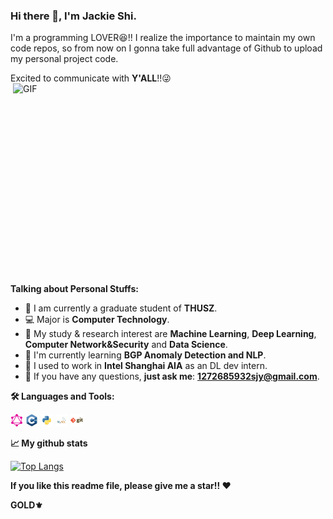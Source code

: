 ### Hi there 👋, I'm Jackie Shi.

I'm a programming LOVER:laughing:!! I realize the importance to maintain my own code repos, so from now on I gonna take full advantage of Github to upload my personal project code.

Excited to communicate with **Y'ALL**!!😜
<img align="right" alt="GIF" src="https://github.com/abhisheknaiidu/abhisheknaiidu/blob/master/code.gif?raw=true" width="500" height="320" />

**Talking about Personal Stuffs:**

- 🏫 I am currently a graduate student of **THUSZ**.
- 💻 Major is **Computer Technology**.
- :purple_heart: My study & research interest are **Machine Learning**, **Deep Learning**, **Computer Network&Security** and **Data Science**.
- 🌱 I'm currently learning **BGP Anomaly Detection and NLP**.
- :briefcase:	I used to work in **Intel Shanghai AIA** as an DL dev intern.
- 💬 If you have any questions, **just ask me**: **1272685932sjy@gmail.com**.

  

**🛠 Languages and Tools:**  

<code><img height="20" src="https://raw.githubusercontent.com/github/explore/5c058a388828bb5fde0bcafd4bc867b5bb3f26f3/topics/graphql/graphql.png"></code>
<code><img height="20" src="https://raw.githubusercontent.com/github/explore/80688e429a7d4ef2fca1e82350fe8e3517d3494d/topics/cpp/cpp.png"></code>
<code><img height="20" src="https://raw.githubusercontent.com/github/explore/80688e429a7d4ef2fca1e82350fe8e3517d3494d/topics/python/python.png"></code>
<code><img height="20" src="https://raw.githubusercontent.com/github/explore/80688e429a7d4ef2fca1e82350fe8e3517d3494d/topics/mysql/mysql.png"></code>
<code><img height="20" src="https://raw.githubusercontent.com/github/explore/80688e429a7d4ef2fca1e82350fe8e3517d3494d/topics/git/git.png"></code>

**📈 My github stats**

[![Top Langs](https://github-readme-stats.vercel.app/api/top-langs/?username=Jackie-shi&layout=compact)](https://github.com/Jackie-shi/github-readme-stats)

**If you like this readme file, please give me a star!! ❤️**

**GOLD⚜️**
